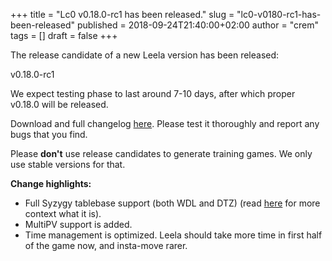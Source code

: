 +++
title = "Lc0 v0.18.0-rc1 has been released."
slug = "lc0-v0180-rc1-has-been-released"
published = 2018-09-24T21:40:00+02:00
author = "crem"
tags = []
draft = false
+++

The release candidate of a new Leela version has been released:

v0.18.0-rc1

We expect testing phase to last around 7-10 days, after which proper v0.18.0
will be released.

Download and full changelog
[here](https://github.com/LeelaChessZero/lc0/releases/tag/v0.18.0-rc1). Please
test it thoroughly and report any bugs that you find.

Please **don't** use release candidates to generate training games. We only
use stable versions for that.

 **Change highlights:**

  * Full Syzygy tablebase support (both WDL and DTZ) (read 
[here](../../../2018/08/tablebase-support-and-leela-weirdness.html
) for more context what it is).
  * MultiPV support is added.
  * Time management is optimized. Leela should take more time in first half of 
the game now, and insta-move rarer.
